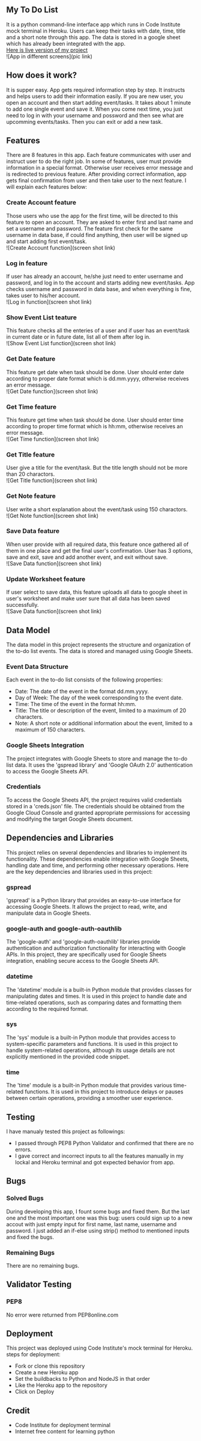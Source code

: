 ## My To Do List
It is a python command-line interface app which runs in Code Institute mock terminal in Heroku. Users can keep their tasks with date, time, title and a short note through this app. The data is stored in a google sheet which has already been integrated with the app.<br>
[Here is live version of my project](link)<br>
![App in different screens](pic link)
## How does it work?
It is supper easy. App gets required information step by step. It instructs and helps users to add their information easily. If you are new user, you open an account and then start adding event/tasks. It takes about 1 minute to add one single event and save it. When you come next time, you just need to log in with your username and possword and then see what are upcomming events/tasks. Then you can exit or add a new task.
## Features
There are 8 features in this app. Each feature communicates with user and instruct user to do the right job. In some of features, user must provide information in a special format. Otherwise user receives error message and is redirected to previous feature. After providing correct information, app gets final confirmation from user and then take user to the next feature. I will explain each features below:
### Create Account feature
Those users who use the app for the first time, will be directed to this feature to open an account. They are asked to enter first and last name and set a username and password. The feature first check for the same username in data base, if could find anything, then user will be signed up and start adding first event/task.<br>
![Create Account function](screen shot link)
### Log in feature
If user has already an account, he/she just need to enter username and password, and log in to the account and starts adding new event/tasks. App checks username and password in data base, and when everything is fine, takes user to his/her account.<br>
![Log in function](screen shot link)
### Show Event List teature 
This feature checks all the enteries of a user and if user has an event/task in current date or in future date, list all of them after log in.<br>
![Show Event List function](screen shot link) 
### Get Date feature
This feature get date when task should be done. User should enter date according to proper date format which is dd.mm.yyyy, otherwise receives an error message.<br>
![Get Date function](screen shot link)
### Get Time feature 
This feature get time when task should be done. User should enter time according to proper time format which is hh:mm, otherwise receives an error message.<br>
![Get Time function](screen shot link)
### Get Title feature
User give a title for the event/task. But the title length should not be more than 20 charactors.<br>
![Get Title function](screen shot link)
### Get Note feature
User write a short explanation about the event/task using 150 charactors.<br>
![Get Note function](screen shot link) 
### Save Data feature 
When user provide with all required data, this feature once gathered all of them in one place and get the final user's confirmation. User has 3 options, save and exit, save and add another event, and exit without save.<br>
![Save Data function](screen shot link)
### Update Worksheet feature
If user select to save data, this feature uploads all data to google sheet in user's worksheet and make user sure that all data has been saved successfully.<br>
![Save Data function](screen shot link)
## Data Model
The data model in this project represents the structure and organization of the to-do list events. The data is stored and managed using Google Sheets.<br>
### Event Data Structure
Each event in the to-do list consists of the following properties:<br>
- Date: The date of the event in the format dd.mm.yyyy.
- Day of Week: The day of the week corresponding to the event date.
- Time: The time of the event in the format hh:mm.
- Title: The title or description of the event, limited to a maximum of 20 characters.
- Note: A short note or additional information about the event, limited to a maximum of 150 characters.
### Google Sheets Integration
The project integrates with Google Sheets to store and manage the to-do list data. It uses the 'gspread library' and 'Google OAuth 2.0' authentication to access the Google Sheets API.
### Credentials
To access the Google Sheets API, the project requires valid credentials stored in a 'creds.json' file. The credentials should be obtained from the Google Cloud Console and granted appropriate permissions for accessing and modifying the target Google Sheets document.
## Dependencies and Libraries
This project relies on several dependencies and libraries to implement its functionality. These dependencies enable integration with Google Sheets, handling date and time, and performing other necessary operations. Here are the key dependencies and libraries used in this project:<br>
### gspread
'gspread' is a Python library that provides an easy-to-use interface for accessing Google Sheets. It allows the project to read, write, and manipulate data in Google Sheets.<br>
### google-auth and google-auth-oauthlib
The 'google-auth' and 'google-auth-oauthlib' libraries provide authentication and authorization functionality for interacting with Google APIs. In this project, they are specifically used for Google Sheets integration, enabling secure access to the Google Sheets API.<br>
### datetime
The 'datetime' module is a built-in Python module that provides classes for manipulating dates and times. It is used in this project to handle date and time-related operations, such as comparing dates and formatting them according to the required format.<br>
### sys
The 'sys' module is a built-in Python module that provides access to system-specific parameters and functions. It is used in this project to handle system-related operations, although its usage details are not explicitly mentioned in the provided code snippet.
### time
The 'time' module is a built-in Python module that provides various time-related functions. It is used in this project to introduce delays or pauses between certain operations, providing a smoother user experience.
## Testing
I have manualy tested this project as followings:<br>
- I passed through PEP8 Python Validator and confirmed that there are no errors.
- I gave correct and incorrect inputs to all the features manually in my lockal and Heroku terminal and got expected behavior from app.
## Bugs
### Solved Bugs
During developing this app, I fount some bugs and fixed them. But the last one and the most important one was this bug: users could sign up to a new accout with just empty input for first name, last name, username and password. I just added an if-else using strip() method to mentioned inputs and fixed the bugs.<br>
### Remaining Bugs
There are no remaining bugs.
## Validator Testing
### PEP8
No error were returned from PEP8online.com
## Deployment
This project was deployed using Code Institute's mock terminal for Heroku.<br>
steps for deployment:<br>
- Fork or clone this repository
- Create a new Heroku app
- Set the buildbacks to Python and NodeJS in that order
- Like the Heroku app to the repository
- Click on Deploy
## Credit
- Code Institute for deployment terminal
- Internet free content for learning python
